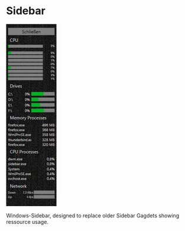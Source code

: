 # Sidebar

![Preview](https://raw.githubusercontent.com/chrisheib/Sidebar/master/Image/SidebarPreview.jpg)

Windows-Sidebar, designed to replace older Sidebar Gagdets showing ressource usage.
